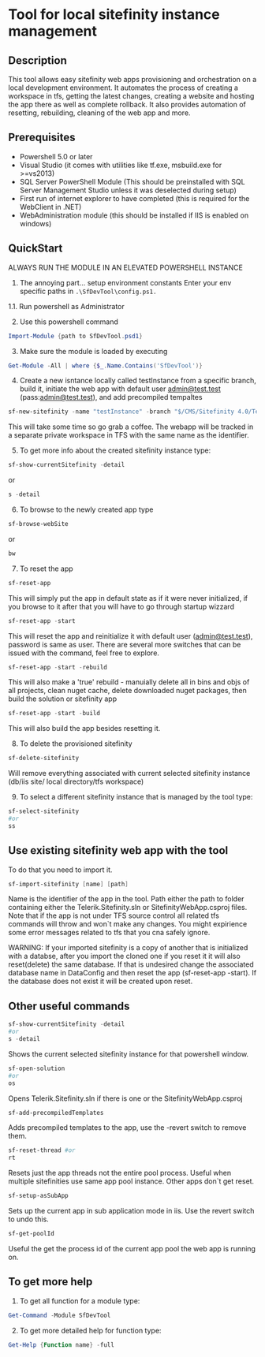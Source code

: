 # Tool for local sitefinity instance management

## Description

This tool allows easy sitefinity web apps provisioning and orchestration on a local development environment. It automates the process of creating a workspace in tfs, getting the latest changes, creating a website and hosting the app there as well as complete rollback. It also provides automation of resetting, rebuilding, cleaning of the web app and more.

## Prerequisites

- Powershell 5.0 or later
- Visual Studio (it comes with utilities like tf.exe, msbuild.exe for >=vs2013)
- SQL Server PowerShell Module (This should be preinstalled with SQL Server Management Studio unless it was deselected during setup)
- First run of internet explorer to have completed (this is required for the WebClient in .NET)
- WebAdministration module (this should be installed if IIS is enabled on windows)

## QuickStart

ALWAYS RUN THE MODULE IN AN ELEVATED POWERSHELL INSTANCE

1. The annoying part... setup environment constants 
Enter your env specific paths in `.\SfDevTool\config.ps1.`

1.1. Run powershell as Administrator

2. Use this powershell command
```powershell
Import-Module {path to SfDevTool.psd1}
```

3. Make sure the module is loaded by executing 
```powershell
Get-Module -All | where {$_.Name.Contains('SfDevTool')}
```

4. Create a new isntance locally called testInstance from a specific branch, build it, initiate the web app with default user admin@test.test (pass:admin@test.test), and add precompiled tempaltes
```powershell
sf-new-sitefinity -name "testInstance" -branch "$/CMS/Sitefinity 4.0/TeamBranches/U3/Code Base" -buildSolution -startWebApp -precompile
```
This will take some time so go grab a coffee. The webapp will be tracked in a separate private workspace in TFS with the same name as the identifier.

5. To get more info about the created sitefinity instance type:
```powershell
sf-show-currentSitefinity -detail
```
or
```powershell
s -detail
```

6. To browse to the newly created app type
```powershell
sf-browse-webSite
```
or
```powershell
bw
```

7. To reset the app

```powershell
sf-reset-app
```
This will simply put the app in default state as if it were never initialized, if you browse to it after that you will have to go through startup wizzard

```powershell
sf-reset-app -start
```
This will reset the app and reinitialize it with default user (admin@test.test), password is same as user.
There are several more switches that can be issued with the command, feel free to explore.

```powershell
sf-reset-app -start -rebuild
```
This will also make a 'true' rebuild - manuially delete all in bins and objs of all projects, clean nuget cache, delete downloaded nuget packages, then build the solution or sitefinity app

```powershell
sf-reset-app -start -build
```
This will also build the app besides resetting it.

8. To delete the provisioned sitefinity
```powershell
sf-delete-sitefinity
```
Will remove everything associated with current selected sitefinity instance (db/iis site/ local directory/tfs workspace)

9. To select a different sitefinity instance that is managed by the tool type:
```powershell
sf-select-sitefinity
#or
ss
```

## Use existing sitefinity web app with the tool

To do that you need to import it.
```powershell
sf-import-sitefinity [name] [path]
```
Name is the identifier of the app in the tool.
Path either the path to folder containing either the Telerik.Sitefinity.sln or SitefinityWebApp.csproj files.
Note that if the app is not under TFS source control all related tfs commands will throw and won`t make any changes. You might expirience some error messages related to tfs that you cna safely ignore.

WARNING: If your imported sitefinity is a copy of another that is initialized with a databse, after you import the cloned one if you reset it it will also reset(delete) the same database. If that is undesired change the associated database name in DataConfig and then reset the app (sf-reset-app -start). If the database does not exist it will be created upon reset.

## Other useful commands

```powershell
sf-show-currentSitefinity -detail
#or
s -detail
```
Shows the current selected sitefinity instance for that powershell window.

```powershell
sf-open-solution
#or
os
```
Opens Telerik.Sitefinity.sln if there is one or the SitefinityWebApp.csproj

```powershell
sf-add-precompiledTemplates
```
Adds precompiled templates to the app, use the -revert switch to remove them.

```powershell
sf-reset-thread #or
rt
```
Resets just the app threads not the entire pool process. Useful when multiple sitefinities use same app pool instance. Other apps don`t get reset.

```powershell
sf-setup-asSubApp
```
Sets up the current app in sub application mode in iis. Use the revert switch to undo this.

```powershell
sf-get-poolId
```
Useful the get the process id of the current app pool the web app is running on.

## To get more help
1. To get all function for a module type:
```powershell
Get-Command -Module SfDevTool
```
2. To get more detailed help for function type:
```powershell
Get-Help {Function name} -full
```
